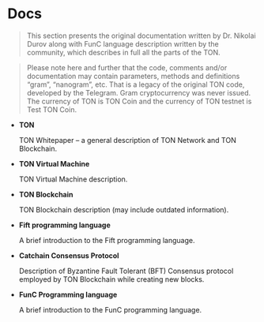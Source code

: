 # Docs

> This section presents the original documentation written by Dr. Nikolai Durov along with FunC language description written by the community, which describes in full all the parts of the TON.

> Please note here and further that the code, comments and/or documentation may contain parameters, methods and definitions “gram”, “nanogram”, etc. That is a legacy of the original TON code, developed by the Telegram. Gram cryptocurrency was never issued. The currency of TON is TON Coin and the currency of TON testnet is Test TON Coin.

* **TON**

  TON Whitepaper – a general description of TON Network and TON Blockchain.

* **TON Virtual Machine**

  TON Virtual Machine description.

* **TON Blockchain**

  TON Blockchain description (may include outdated information).

* **Fift programming language**

  A brief introduction to the Fift programming language.

* **Catchain Consensus Protocol**

  Description of Byzantine Fault Tolerant (BFT) Consensus protocol employed by TON Blockchain while creating new blocks.

* **FunC Programming language**

  A brief introduction to the FunC programming language.
